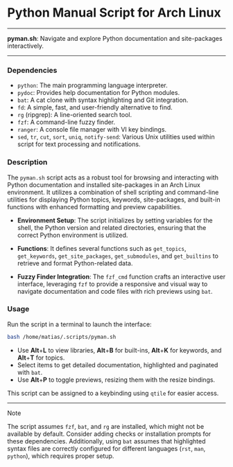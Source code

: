 # Python Manual Script for Arch Linux

---

**pyman.sh**: Navigate and explore Python documentation and site-packages interactively.

---

### Dependencies

- `python`: The main programming language interpreter.
- `pydoc`: Provides help documentation for Python modules.
- `bat`: A cat clone with syntax highlighting and Git integration.
- `fd`: A simple, fast, and user-friendly alternative to find.
- `rg` (ripgrep): A line-oriented search tool.
- `fzf`: A command-line fuzzy finder.
- `ranger`: A console file manager with VI key bindings.
- `sed`, `tr`, `cut`, `sort`, `uniq`, `notify-send`: Various Unix utilities used within script for text processing and notifications.

### Description

The `pyman.sh` script acts as a robust tool for browsing and interacting with Python documentation and installed site-packages in an Arch Linux environment. It utilizes a combination of shell scripting and command-line utilities for displaying Python topics, keywords, site-packages, and built-in functions with enhanced formatting and preview capabilities.
  
- **Environment Setup**: The script initializes by setting variables for the shell, the Python version and related directories, ensuring that the correct Python environment is utilized.
  
- **Functions**: It defines several functions such as `get_topics`, `get_keywords`, `get_site_packages`, `get_submodules`, and `get_builtins` to retrieve and format Python-related data.
  
- **Fuzzy Finder Integration**: The `fzf_cmd` function crafts an interactive user interface, leveraging `fzf` to provide a responsive and visual way to navigate documentation and code files with rich previews using `bat`.

### Usage

Run the script in a terminal to launch the interface:
```bash
bash /home/matias/.scripts/pyman.sh
```

- Use **Alt**+**L** to view libraries, **Alt**+**B** for built-ins, **Alt**+**K** for keywords, and **Alt**+**T** for topics.
- Select items to get detailed documentation, highlighted and paginated with `bat`.
- Use **Alt**+**P** to toggle previews, resizing them with the resize bindings.

This script can be assigned to a keybinding using `qtile` for easier access.

---

> [!NOTE]
> The script assumes `fzf`, `bat`, and `rg` are installed, which might not be available by default. Consider adding checks or installation prompts for these dependencies. Additionally, using `bat` assumes that highlighted syntax files are correctly configured for different languages (`rst`, `man`, `python`), which requires proper setup.